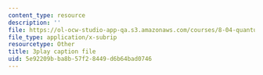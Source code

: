 ```yaml
---
content_type: resource
description: ''
file: https://ol-ocw-studio-app-qa.s3.amazonaws.com/courses/8-04-quantum-physics-i-spring-2016/5e92209bba8b57f28449d6b64bad0746_c5yzy1S3gPg.vtt
file_type: application/x-subrip
resourcetype: Other
title: 3play caption file
uid: 5e92209b-ba8b-57f2-8449-d6b64bad0746
---
```

